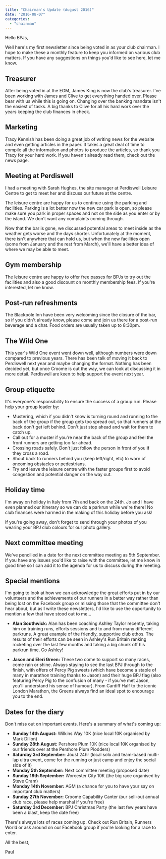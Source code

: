 ```yaml
---
title: "Chairman's Update (August 2016)"
date: "2016-08-07"
categories: 
  - "chairman"
---
```


Hello BPJs,

Well here's my first newsletter since being voted in as your club chairman. I hope to make these a monthly feature to keep you informed on various club matters. If you have any suggestions on things you'd like to see here, let me know.

## **Treasurer**

After being voted in at the EGM, James King is now the club's treasurer. I've been working with James and Clive to get everything handed over. Please bear with us while this is going on. Changing over the banking mandate isn't the easiest of tasks. A big thanks to Clive for all his hard work over the years keeping the club finances in check.

## **Marketing**

Tracy Kennish has been doing a great job of writing news for the website and even getting articles in the paper. It takes a great deal of time to compile all the information and photos to produce the articles, so thank you Tracy for your hard work. If you haven't already read them, check out the news page.

## **Meeting at Perdiswell**

I had a meeting with Sarah Hughes, the site manager at Perdiswell Leisure Centre to get to meet her and discuss our future at the centre.

The leisure centre are happy for us to continue using the parking and facilities. Parking is a lot better now the new car park is open, so please make sure you park in proper spaces and not on the side as you enter or by the island. We don't want any complaints coming through.

Now that the bar is gone, we discussed potential areas to meet inside as the weather gets worse and the days shorter. Unfortunately at the moment, there isn't anywhere that can hold us, but when the new facilities open (some from January and the rest from March), we'll have a better idea of where we may be able to meet.

## **Gym membership**

The leisure centre are happy to offer free passes for BPJs to try out the facilities and also a good discount on monthly membership fees. If you're interested, let me know.

## **Post-run refreshments**

The Blackpole Inn have been very welcoming since the closure of the bar, so if you didn't already know, please come and join us there for a post-run beverage and a chat. Food orders are usually taken up to 8:30pm.

## **The Wild One**

This year's Wild One event went down well, although numbers were down compared to previous years. There has been talk of moving it back to Perdiswell next year and maybe changing the format. Nothing has been decided yet, but once Croome is out the way, we can look at discussing it in more detail. Perdiswell are keen to help support the event next year.

## **Group etiquette**

It's everyone's responsibility to ensure the success of a group run. Please help your group leader by:

- Mustering, which if you didn't know is turning round and running to the back of the group if the group gets too spread out, so that runners at the back don't get left behind. Don't just stop ahead and wait for them to catch up.
- Call out for a muster if you're near the back of the group and feel the front runners are getting too far ahead.
- Crossing roads safely. Don't just follow the person in front of you if they cross a road.
- Shout back to runners behind you (keep left/right, etc) to warn of oncoming obstacles or pedestrians.
- Try and leave the leisure centre with the faster groups first to avoid congestion and potential danger on the way out.

## **Holiday time**

I'm away on holiday in Italy from 7th and back on the 24th. Jo and I have even planned our itinerary so we can do a parkrun while we're there! No club finances were harmed in the making of this holiday before you ask!

If you're going away, don't forget to send through your photos of you wearing your BPJ club colours for our photo gallery.

## **Next committee meeting**

We've pencilled in a date for the next committee meeting as 5th September. If you have any issues you'd like to raise with the committee, let me know in good time so I can add it to the agenda for us to discuss during the meeting.

## **Special mentions**

I'm going to look at how we can acknowledge the great efforts put in by our volunteers and the achievements of our runners in a better way rather than being lost on the Facebook group or missing those that the committee don't hear about, but as I write these newsletters, I'd like to use the opportunity to mention a few that have stood out to me...

- **Alan Southwick:** Alan has been coaching Ashley Taylor recently, taking him on training runs, efforts sessions and to and from many different parkruns. A great example of the friendly, supportive club ethos. The results of their efforts can be seen in Ashley's Run Britain ranking rocketing over the last few months and taking a big chunk off his parkrun time. Go Ashley!

- **Jason and Eleri Green:** These two come to support so many races, come rain or shine. Always staying to see the last BPJ through to the finish, with offers of Percy Pig sweets (which have become a staple of many in marathon training thanks to Jason) and their huge BPJ flag (also featuring Percy Pig to the confusion of many - if you've met Jason, you'll understand his sense of humour). From Cardiff Half to the iconic London Marathon, the Greens always find an ideal spot to encourage you to the end.

## **Dates for the diary**

Don't miss out on important events. Here's a summary of what's coming up:

- **Sunday 14th August:** Wilkins Way 10K (nice local 10K organised by Mark Dillon)
- **Sunday 28th August:** Pershore Plum 10K (nice local 10K organised by our friends over at the Pershore Plum Plodders)
- **Saturday 3rd September:** Joust 24hr (local solo and team-based multi-lap ultra event, come for the running or just camp and enjoy the social side of it)
- **Monday 5th September:** Next committee meeting (proposed date)
- **Sunday 18th September:** Worcester City 10K (the big race organised by Steve Cram)
- **Monday 14th November:** AGM (a chance for you to have your say on important club matters)
- **Sunday 27th November:** Croome Capability Canter (our sell-out annual club race, please help marshal if you're free)
- **Saturday 3rd December:** BPJ Christmas Party (the last few years have been a blast, keep the date free)

There's always lots of races coming up. Check out Run Britain, Runners World or ask around on our Facebook group if you're looking for a race to enter.

All the best,

Paul
